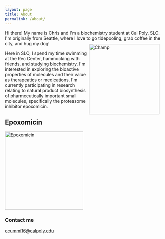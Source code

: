 ```yaml
---
layout: page
title: About
permalink: /about/
---
```


Hi there! My name is Chris and I'm a biochemistry student at Cal Poly, SLO. I'm originally from Seattle, where I love to go tidepooling, grab coffee in the city, and hug my dog!
<img src="{{site.baseurl}}/images/IMG_2785.jpeg" alt="Champ" width="225" style="float: right; margin-top: 10px; margin-right: 10px" />


Here in SLO, I spend my time swimming at the Rec Center, hammocking with friends, and studying biochemistry. I'm interested in exploring the bioactive properties of molecules and their value as therapeatics or medications. I'm currently participating in research relating to natural product biosynthesis of pharmceutically important small molecules, specifically the proteasome inhibitor epoxomicin.

## Epoxomicin
<img src="{{site.baseurl}}/images/Epoxomicin.svg.png" alt="Epoxomicin" width="250"/>




### Contact me

[ccummi16@calpoly.edu](mailto:ccummi16@calpoly.edu)
